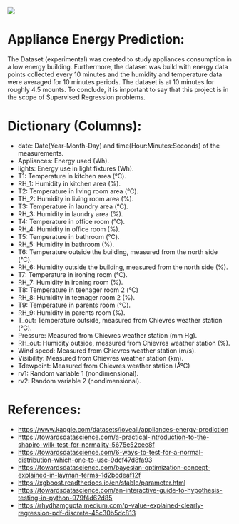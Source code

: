 ![](https://greenheart.org/wp-content/uploads/light-1030988_1920-650x433.jpg)
# Appliance Energy Prediction:
The Dataset (experimental) was created to study appliances consumption in a low energy building. Furthermore, the dataset was build with energy data points collected every 10 minutes and the humidity and temperature data were averaged for 10 minutes periods. The dataset is at 10 minutes for roughly 4.5 mounts. To conclude, it is important to say that this project is in the scope of Supervised Regression problems.

# Dictionary (Columns):
  - date: Date(Year-Month-Day) and time(Hour:Minutes:Seconds) of the measurements.
  - Appliances: Energy used (Wh).
  - lights: Energy use in light fixtures (Wh).
  - T1: Temperature in kitchen area (°C).
  - RH_1: Humidity in kitchen area (%).
  - T2: Temperature in living room area (°C).
  - TH_2: Humidity in living room area (%).
  - T3: Temperature in laundry area (°C).
  - RH_3: Humidity in laundry area (%).
  - T4: Temperature in office room (°C).
  - RH_4: Humidity in office room (%). 
  - T5: Temperature in bathroom (°C).
  - RH_5: Humidity in bathroom (%).
  - T6: Temperature outside the building, measured from the north side (°C).
  - RH_6: Humidity outside the building, measured from the north side (%).
  - T7: Temperature in ironing room (°C).
  - RH_7: Humidity in ironing room (%).
  - T8: Temperature in teenager room 2 (°C)
  - RH_8: Humidity in teenager room 2 (%).
  - T9: Temperature in parents room (°C).
  - RH_9: Humidity in parents room (%).
  - T_out: Temperature outside, measured from Chievres weather station (°C).
  - Pressure: Measured from Chievres weather station (mm Hg).
  - RH_out: Humidity outside, measured from Chievres weather station (%).
  - Wind speed: Measured from Chievres weather station (m/s).
  - Visibility: Measured from Chievres weather station (km).
  - Tdewpoint: Measured from Chievres weather station (Â°C)
  - rv1: Random variable 1 (nondimensional).
  - rv2: Random variable 2 (nondimensional).
  

# References:
- https://www.kaggle.com/datasets/loveall/appliances-energy-prediction
- https://towardsdatascience.com/a-practical-introduction-to-the-shapiro-wilk-test-for-normality-5675e52cee8f
- https://towardsdatascience.com/6-ways-to-test-for-a-normal-distribution-which-one-to-use-9dcf47d8fa93
- https://towardsdatascience.com/bayesian-optimization-concept-explained-in-layman-terms-1d2bcdeaf12f
- https://xgboost.readthedocs.io/en/stable/parameter.html
- https://towardsdatascience.com/an-interactive-guide-to-hypothesis-testing-in-python-979f4d62d85
- https://rhydhamgupta.medium.com/p-value-explained-clearly-regression-pdf-discrete-45c30b5dc813
